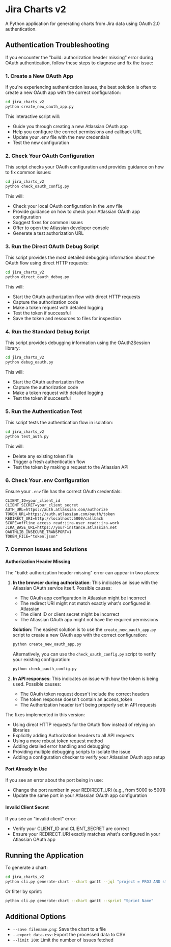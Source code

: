 # Jira Charts v2

A Python application for generating charts from Jira data using OAuth 2.0 authentication.

## Authentication Troubleshooting

If you encounter the "build: authorization header missing" error during OAuth authentication, follow these steps to diagnose and fix the issue:

### 1. Create a New OAuth App

If you're experiencing authentication issues, the best solution is often to create a new OAuth app with the correct configuration:

```bash
cd jira_charts_v2
python create_new_oauth_app.py
```

This interactive script will:
- Guide you through creating a new Atlassian OAuth app
- Help you configure the correct permissions and callback URL
- Update your .env file with the new credentials
- Test the new configuration

### 2. Check Your OAuth Configuration

This script checks your OAuth configuration and provides guidance on how to fix common issues:

```bash
cd jira_charts_v2
python check_oauth_config.py
```

This will:
- Check your local OAuth configuration in the .env file
- Provide guidance on how to check your Atlassian OAuth app configuration
- Suggest fixes for common issues
- Offer to open the Atlassian developer console
- Generate a test authorization URL

### 3. Run the Direct OAuth Debug Script

This script provides the most detailed debugging information about the OAuth flow using direct HTTP requests:

```bash
cd jira_charts_v2
python direct_oauth_debug.py
```

This will:
- Start the OAuth authorization flow with direct HTTP requests
- Capture the authorization code
- Make a token request with detailed logging
- Test the token if successful
- Save the token and resources to files for inspection

### 4. Run the Standard Debug Script

This script provides debugging information using the OAuth2Session library:

```bash
cd jira_charts_v2
python debug_oauth.py
```

This will:
- Start the OAuth authorization flow
- Capture the authorization code
- Make a token request with detailed logging
- Test the token if successful

### 5. Run the Authentication Test

This script tests the authentication flow in isolation:

```bash
cd jira_charts_v2
python test_auth.py
```

This will:
- Delete any existing token file
- Trigger a fresh authentication flow
- Test the token by making a request to the Atlassian API

### 6. Check Your .env Configuration

Ensure your `.env` file has the correct OAuth credentials:

```
CLIENT_ID=your_client_id
CLIENT_SECRET=your_client_secret
AUTH_URL=https://auth.atlassian.com/authorize
TOKEN_URL=https://auth.atlassian.com/oauth/token
REDIRECT_URI=http://localhost:5000/callback
SCOPE=offline_access read:jira-user read:jira-work
JIRA_BASE_URL=https://your-instance.atlassian.net
OAUTHLIB_INSECURE_TRANSPORT=1
TOKEN_FILE="token.json"
```

### 7. Common Issues and Solutions

#### Authorization Header Missing

The "build: authorization header missing" error can appear in two places:

1. **In the browser during authorization**: This indicates an issue with the Atlassian OAuth service itself. Possible causes:
   - The OAuth app configuration in Atlassian might be incorrect
   - The redirect URI might not match exactly what's configured in Atlassian
   - The client ID or client secret might be incorrect
   - The Atlassian OAuth app might not have the required permissions

   **Solution**: The easiest solution is to use the `create_new_oauth_app.py` script to create a new OAuth app with the correct configuration:
   ```bash
   python create_new_oauth_app.py
   ```
   
   Alternatively, you can use the `check_oauth_config.py` script to verify your existing configuration:
   ```bash
   python check_oauth_config.py
   ```

2. **In API responses**: This indicates an issue with how the token is being used. Possible causes:
   - The OAuth token request doesn't include the correct headers
   - The token response doesn't contain an access_token
   - The Authorization header isn't being properly set in API requests

The fixes implemented in this version:
- Using direct HTTP requests for the OAuth flow instead of relying on libraries
- Explicitly adding Authorization headers to all API requests
- Using a more robust token request method
- Adding detailed error handling and debugging
- Providing multiple debugging scripts to isolate the issue
- Adding a configuration checker to verify your Atlassian OAuth app setup

#### Port Already in Use

If you see an error about the port being in use:
- Change the port number in your REDIRECT_URI (e.g., from 5000 to 5001)
- Update the same port in your Atlassian OAuth app configuration

#### Invalid Client Secret

If you see an "invalid client" error:
- Verify your CLIENT_ID and CLIENT_SECRET are correct
- Ensure your REDIRECT_URI exactly matches what's configured in your Atlassian OAuth app

## Running the Application

To generate a chart:

```bash
cd jira_charts_v2
python cli.py generate-chart --chart gantt --jql "project = PROJ AND status != Done"
```

Or filter by sprint:

```bash
python cli.py generate-chart --chart gantt --sprint "Sprint Name"
```

## Additional Options

- `--save filename.png`: Save the chart to a file
- `--export data.csv`: Export the processed data to CSV
- `--limit 200`: Limit the number of issues fetched
